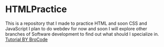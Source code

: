 # HTMLPractice
This is a repository that I made to practice HTML and soon CSS and JavaScript
I plan to do webdev for now and soon I will explore other branches of Software development to find out what should I specialize in.
[Tutorial BY BroCode](https://www.youtube.com/watch?v=HGTJBPNC-Gw)